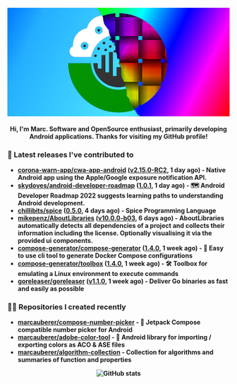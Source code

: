 <p align="center">
	<img src="https://raw.githubusercontent.com/marcauberer/marcauberer/master/images/frontpage-image.jpg">
	<br><br>
	<b>Hi, I'm Marc. Software and OpenSource enthusiast, primarily developing Android applications. Thanks for visiting my GitHub profile!
</p>

### 🚀 Latest releases I've contributed to


- [corona-warn-app/cwa-app-android](https://github.com/corona-warn-app/cwa-app-android) ([v2.15.0-RC2](https://github.com/corona-warn-app/cwa-app-android/releases/tag/v2.15.0-RC2), 1 day ago) - Native Android app using the Apple/Google exposure notification API.
- [skydoves/android-developer-roadmap](https://github.com/skydoves/android-developer-roadmap) ([1.0.1](https://github.com/skydoves/android-developer-roadmap/releases/tag/1.0.1), 1 day ago) - 🗺 Android Developer Roadmap 2022 suggests learning paths to understanding Android development.
- [chillibits/spice](https://github.com/chillibits/spice) ([0.5.0](https://github.com/chillibits/spice/releases/tag/0.5.0), 4 days ago) - Spice Programming Language
- [mikepenz/AboutLibraries](https://github.com/mikepenz/AboutLibraries) ([v10.0.0-b03](https://github.com/mikepenz/AboutLibraries/releases/tag/v10.0.0-b03), 6 days ago) - AboutLibraries automatically detects all dependencies of a project and collects their information including the license. Optionally visualising it via the provided ui components.
- [compose-generator/compose-generator](https://github.com/compose-generator/compose-generator) ([1.4.0](https://github.com/compose-generator/compose-generator/releases/tag/1.4.0), 1 week ago) - 🐳 Easy to use cli tool to generate Docker Compose configurations
- [compose-generator/toolbox](https://github.com/compose-generator/toolbox) ([1.4.0](https://github.com/compose-generator/toolbox/releases/tag/1.4.0), 1 week ago) - 🛠️ Toolbox for emulating a Linux environment to execute commands
- [goreleaser/goreleaser](https://github.com/goreleaser/goreleaser) ([v1.1.0](https://github.com/goreleaser/goreleaser/releases/tag/v1.1.0), 1 week ago) - Deliver Go binaries as fast and easily as possible

### 👨‍💻 Repositories I created recently
- [marcauberer/compose-number-picker](https://github.com/marcauberer/compose-number-picker) - 🔢 Jetpack Compose compatible number picker for Android
- [marcauberer/adobe-color-tool](https://github.com/marcauberer/adobe-color-tool) - 🎨 Android library for importing / exporting colors as ACO &amp; ASE files
- [marcauberer/algorithm-collection](https://github.com/marcauberer/algorithm-collection) - Collection for algorithms and summaries of function and properties

<p align="center">
	<img src="https://github-readme-stats.vercel.app/api?username=marcauberer&show_icons=true&theme=dark" alt="GitHub stats">
</p>
